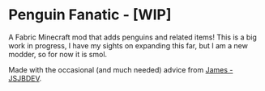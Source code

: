 # Penguin Fanatic - [WIP]
A Fabric Minecraft mod that adds penguins and related items! This is a big work in progress, I have my sights on expanding this far, but I am a new modder, so for now it is smol.

Made with the occasional (and much needed) advice from [James - JSJBDEV](https://github.com/JSJBDEV).
